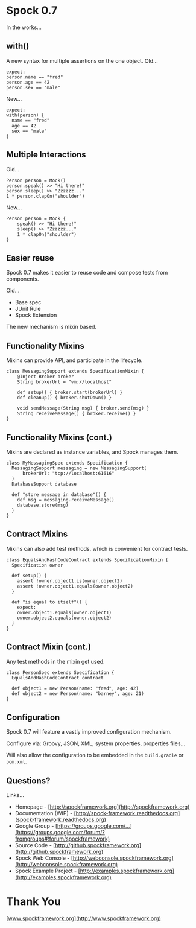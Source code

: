 # Spock 0.7

In the works…

## with()

A new syntax for multiple assertions on the one object. Old…

    expect:
    person.name == "fred"
    person.age == 42
    person.sex == "male"

New…

    expect:
    with(person) {
      name == "fred"
      age == 42
      sex == "male"
    }

## Multiple Interactions

Old…

    Person person = Mock()
    person.speak() >> "Hi there!"
    person.sleep() >> "Zzzzzz..."
    1 * person.clapOn("shoulder")

New…

    Person person = Mock {
        speak() >> "Hi there!"
        sleep() >> "Zzzzzz..."
        1 * clapOn("shoulder")
    }

## Easier reuse

Spock 0.7 makes it easier to reuse code and compose tests from components.

Old…

* Base spec
* JUnit Rule
* Spock Extension

The new mechanism is mixin based.

## Functionality Mixins

Mixins can provide API, and participate in the lifecycle.

    class MessagingSupport extends SpecificationMixin {
        @Inject Broker broker
        String brokerUrl = "vm://localhost"

        def setup() { broker.start(brokerUrl) }
        def cleanup() { broker.shutDown() }

        void sendMessage(String msg) { broker.send(msg) }
        String receiveMessage() { broker.receive() }
    }

## Functionality Mixins (cont.) 

Mixins are declared as instance variables, and Spock manages them.

    class MyMessagingSpec extends Specification {
      MessagingSupport messaging = new MessagingSupport(
          brokerUrl: "tcp://localhost:61616"
      )
      DatabaseSupport database

      def "store message in database"() {
        def msg = messaging.receiveMessage()
        database.store(msg)
      }
    }

## Contract Mixins

Mixins can also add test methods, which is convenient for contract tests.

    class EqualsAndHashCodeContract extends SpecificationMixin {
      Specification owner
 
      def setup() {
        assert !owner.object1.is(owner.object2)
        assert !owner.object1.equals(owner.object2)
      }
      
      def "is equal to itself"() {
        expect:
        owner.object1.equals(owner.object1)
        owner.object2.equals(owner.object2)
      }
    }

## Contract Mixin (cont.)

Any test methods in the mixin get used.

    class PersonSpec extends Specification {
      EqualsAndHashCodeContract contract

      def object1 = new Person(name: "fred", age: 42)
      def object2 = new Person(name: "barney", age: 21)
    }

## Configuration

Spock 0.7 will feature a vastly improved configuration mechanism.

Configure via: Groovy, JSON, XML, system properties, properties files…

Will also allow the configuration to be embedded in the `build.gradle` or `pom.xml`.

## Questions?

Links…

* Homepage - [http://spockframework.org](http://spockframework.org)
* Documentation (WIP) - [http://spock-framework.readthedocs.org](spock-framework.readthedocs.org)
* Google Group - [https://groups.google.com/…](https://groups.google.com/forum/?fromgroups#!forum/spockframework)
* Source Code - [http://github.spockframework.org](http://github.spockframework.org)
* Spock Web Console - [http://webconsole.spockframework.org](http://webconsole.spockframework.org)
* Spock Example Project - [http://examples.spockframework.org](http://examples.spockframework.org)

# Thank You

[www.spockframework.org](http://www.spockframework.org)
